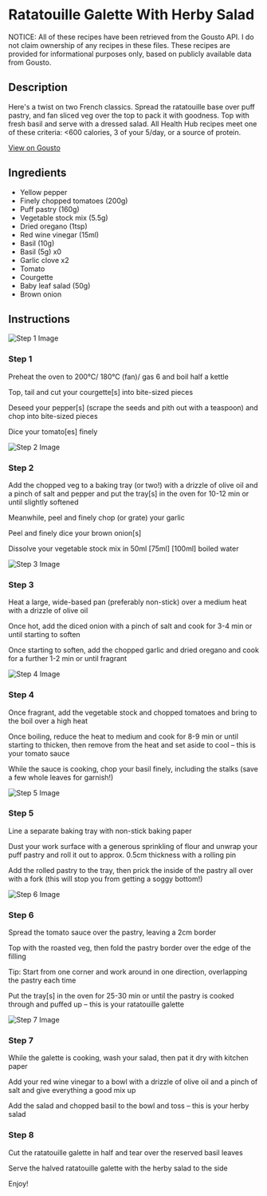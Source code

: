 # Ratatouille Galette With Herby Salad

NOTICE: All of these recipes have been retrieved from the Gousto API. I do not claim ownership of any recipes in these files. These recipes are provided for informational purposes only, based on publicly available data from Gousto.

## Description

Here's a twist on two French classics. Spread the ratatouille base over puff pastry, and fan sliced veg over the top to pack it with goodness. Top with fresh basil and serve with a dressed salad. All Health Hub recipes meet one of these criteria: <600 calories, 3 of your 5/day, or a source of protein.

[View on Gousto](https://www.gousto.co.uk/recipes/cookbook/ratatouille-galette-with-herby-salad)

## Ingredients

- Yellow pepper
- Finely chopped tomatoes (200g)
- Puff pastry (160g)
- Vegetable stock mix (5.5g)
- Dried oregano (1tsp)
- Red wine vinegar (15ml)
- Basil (10g)
- Basil (5g) x0
- Garlic clove x2
- Tomato
- Courgette
- Baby leaf salad (50g)
- Brown onion

## Instructions

![Step 1 Image](https://production-media.gousto.co.uk/cms/recipe-step-image/Step-1-1658234645129-x200.jpg)

### Step 1

Preheat the oven to 200°C/ 180°C (fan)/ gas 6 and boil half a kettle

Top, tail and cut your courgette[s] into bite-sized pieces

Deseed your pepper[s] (scrape the seeds and pith out with a teaspoon) and chop into bite-sized pieces

Dice your tomato[es]<span class="text-danger"> </span>finely

![Step 2 Image](https://production-media.gousto.co.uk/cms/recipe-step-image/Step-2-1658234649143-x200.jpg)

### Step 2

Add the chopped veg to a baking tray (or two!) with a drizzle of olive oil and a pinch of salt and pepper and put the tray[s] in the oven for 10-12 min or until slightly softened

Meanwhile, peel and finely chop (or grate) your garlic

Peel and finely dice your brown onion[s]

Dissolve your vegetable stock mix in 50ml<span class="text-purple"> [75ml]</span><span class="text-danger"> [100ml] </span>boiled water

![Step 3 Image](https://production-media.gousto.co.uk/cms/recipe-step-image/Step-3-1658234652417-x200.jpg)

### Step 3

Heat a large, wide-based pan (preferably non-stick) over a medium heat with a drizzle of olive oil

Once hot, add the diced onion with a pinch of salt and cook for 3-4 min or until starting to soften

Once starting to soften, add the chopped garlic and dried oregano and cook for a further 1-2 min or until fragrant

![Step 4 Image](https://production-media.gousto.co.uk/cms/recipe-step-image/Step-4-1658234657293-x200.jpg)

### Step 4

Once fragrant, add the vegetable stock and chopped tomatoes and bring to the boil over a high heat

Once boiling, reduce the heat to medium and cook for 8-9 min or until starting to thicken, then remove from the heat and set aside to cool – this is your tomato sauce

While the sauce is cooking, chop your basil finely, including the stalks (save a few whole leaves for garnish!)

![Step 5 Image](https://production-media.gousto.co.uk/cms/recipe-step-image/Step-5-1658234661837-x200.jpg)

### Step 5

Line a separate baking tray with non-stick baking paper

Dust your work surface with a generous sprinkling of flour and unwrap your puff pastry and roll it out to approx. 0.5cm thickness with a rolling pin

Add the rolled pastry to the tray, then prick the inside of the pastry all over with a fork (this will stop you from getting a soggy bottom!)

![Step 6 Image](https://production-media.gousto.co.uk/cms/recipe-step-image/Step-6-1658234666589-x200.jpg)

### Step 6

Spread the tomato sauce over the pastry, leaving a 2cm border

Top with the roasted veg, then fold the pastry border over the edge of the filling

Tip: Start from one corner and work around in one direction, overlapping the pastry each time

Put the tray[s] in the oven for 25-30 min or until the pastry is cooked through and puffed up – this is your ratatouille galette

![Step 7 Image](https://production-media.gousto.co.uk/cms/recipe-step-image/Step-7-1658234669984-x200.jpg)

### Step 7

While the galette is cooking, wash your salad, then pat it dry with kitchen paper

Add your red wine vinegar to a bowl with a drizzle of olive oil and a pinch of salt and give everything a good mix up

Add the salad and chopped basil to the bowl and toss – this is your herby salad

### Step 8

Cut the ratatouille galette in half and tear over the reserved basil leaves

Serve the halved ratatouille galette with the herby salad to the side

Enjoy!

